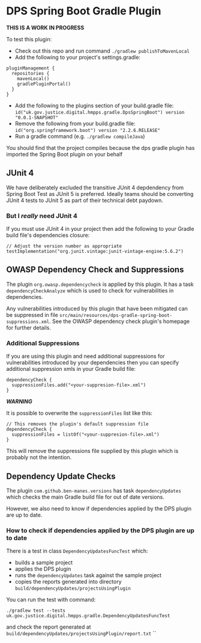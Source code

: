 # DPS Spring Boot Gradle Plugin

**THIS IS A WORK IN PROGRESS**

To test this plugin:

* Check out this repo and run command `./gradlew publishToMavenLocal`
* Add the following to your project's settings.gradle:

```
pluginManagement {
  repositories {
    mavenLocal()
    gradlePluginPortal()
  }
}
```
* Add the following to the plugins section of your build.gradle file: `id("uk.gov.justice.digital.hmpps.gradle.DpsSpringBoot") version "0.0.1-SNAPSHOT"`
* Remove the following from your build.gradle file: `id("org.springframework.boot") version "2.2.6.RELEASE"`
* Run a gradle command (e.g. `./gradlew compileJava`)

You should find that the project compiles because the dps gradle plugin has imported the Spring Boot plugin on your behalf

## JUnit 4

We have deliberately excluded the transitive JUnit 4 depdendency from Spring Boot Test as JUnit 5 is preferred. Ideally teams should be converting JUnit 4 tests to JUnit 5 as part of their technical debt paydown.

### But I *really* need JUnit 4

If you must use JUnit 4 in your project then add the following to your Gradle build file's dependencies closure:

```
// Adjust the version number as appropriate
testImplementation("org.junit.vintage:junit-vintage-engine:5.6.2")
```

## OWASP Dependency Check and Suppressions

The plugin `org.owasp.dependencycheck` is applied by this plugin.  It has a task `dependencyCheckAnalyze` which is used to check for vulnerabilities in dependencies.

Any vulnerabilities introduced by this plugin that have been mitigated can be suppressed in file `src/main/resources/dps-gradle-spring-boot-suppressions.xml`.  See the OWASP dependency check plugin's homepage for further details.

### Additional Suppressions

If you are using this plugin and need additional suppressions for vulnerabilities introduced by your dependencies then you can specify additional suppression xmls in your Gradle build file:
```
dependencyCheck {
  suppressionFiles.add("<your-suppresion-file>.xml")
}
```

***WARNING***

It is possible to overwrite the `suppressionFiles` list like this:
```
// This removes the plugin's default suppression file
dependencyCheck {
  suppressionFiles = listOf("<your-suppresion-file>.xml")
}
```
This will remove the suppressions file supplied by this plugin which is probably not the intention.

## Dependency Update Checks

The plugin `com.github.ben-manes.versions` has task `dependencyUpdates` which checks the main Gradle build file for out of date versions.

However, we also need to know if dependencies applied by the DPS plugin are up to date.

### How to check if dependencies applied by the DPS plugin are up to date

There is a test in class `DependencyUpdatesFuncTest` which:
* builds a sample project
* applies the DPS plugin
* runs the `dependencyUpdates` task against the sample project
* copies the reports generated into directory `build/dependencyUpdates/projectsUsingPlugin`
  
You can run the test with command:
```
./gradlew test --tests uk.gov.justice.digital.hmpps.gradle.DependencyUpdatesFuncTest
```
and check the report generated at `build/dependencyUpdates/projectsUsingPlugin/report.txt`
``